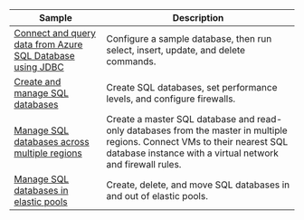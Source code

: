 |Sample   |Description  |
|---------|---------|
| [Connect and query data from Azure SQL Database using JDBC][4] | Configure a sample database, then run select, insert, update, and delete commands. |
| [Create and manage SQL databases][1] | Create SQL databases, set performance levels, and configure firewalls.|
| [Manage SQL databases across multiple regions][2] | Create a master SQL database and read-only databases from the master in multiple regions. Connect VMs to their nearest SQL database instance with a virtual network and firewall rules. | 
| [Manage SQL databases in elastic pools][3] | Create, delete, and move SQL databases in and out of elastic pools. | 

[1]: https://github.com/Azure-Samples/sql-database-java-manage-db/
[2]: https://github.com/Azure-Samples/sql-database-java-manage-sql-databases-across-regions
[3]: ../index.yml
[4]: /azure/sql-database/sql-database-connect-query-java
